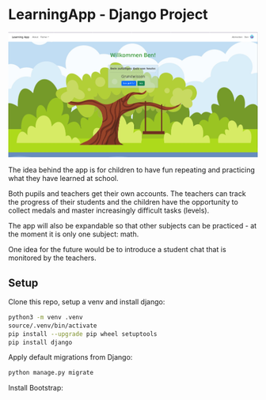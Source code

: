 # LearningApp - Django Project

![Screenshot learningApp](./pictures/LearningApp.png)

The idea behind the app is for children to have fun repeating and practicing what they have learned at school. 

Both pupils and teachers get their own accounts. The teachers can track the progress of their students and the children have the opportunity to collect medals and master increasingly difficult tasks (levels). 

The app will also be expandable so that other subjects can be practiced - at the moment it is only one subject: math.

One idea for the future would be to introduce a student chat that is monitored by the teachers.


## Setup

Clone this repo, setup a venv and install django:

``` bash
python3 -m venv .venv
source/.venv/bin/activate
pip install --upgrade pip wheel setuptools
pip install django
```

Apply default migrations from Django:

```bash
python manage.py migrate
```

Install Bootstrap:

```bash
```
